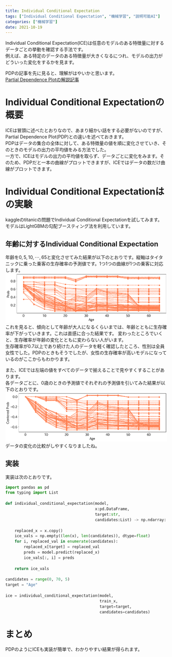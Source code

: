 ```yaml
---
title: Individual Conditional Expectation
tags: ["Individual Conditional Expectation", "機械学習", "説明可能AI"]
categories: ["機械学習"]
date: 2021-10-19
---
```

Individual Conditional Expectation(ICE)は任意のモデルのある特徴量に対するデータごとの挙動を確認する手法です。  
例えば、ある特定のデータのある特徴量が大きくなるにつれ、モデルの出力がどういった変化をするかを見ます。

PDPの記事を先に見ると、理解がはやいかと思います。  
[Partial Dependence Plotの解説記事](https://opqrstuvcut.github.io/blog/posts/partial-dependence-plot/)

# Individual Conditional Expectationの概要
ICEは冒頭に述べたとおりなので、あまり細かい話をする必要がないのですが、Partial Dependence Plot(PDP)との違いを述べておきます。  
PDPはデータの集合の全体に対して、ある特徴量の値を順に変化させていき、そのときのモデルの出力の平均値をみる方法でした。  
一方で、ICEはモデルの出力の平均値を取らず、データごとに変化をみます。そのため、PDPだと一本の曲線がプロットできますが、ICEではデータの数だけ曲線がプロットできます。

# Individual Conditional Expectationはの実験
kaggleのtitanicの問題でIndividual Conditional Expectationを試してみます。
モデルはLightGBMの勾配ブースティング法を利用しています。

## 年齢に対するIndividual Conditional Expectation 
年齢を$0,5,10,\cdots,65$と変化させてみた結果が以下のとおりです。縦軸はタイタニックに乗った乗客の生存確率の予測値です。1つ1つの曲線が1つの乗客に対応します。
![年齢に対するIndividual Conditional Expectation](ice_age.png)
これを見ると、傾向として年齢が大人になるくらいまでは、年齢とともに生存確率が下がっていきます。これは直感に合った結果です。
変わったところでいくと、生存確率が年齢の変化とともに変わらない人がいます。  
生存確率が0.7以上であり続けた人のデータを軽く確認したところ、性別は全員女性でした。PDPのときもそうでしたが、女性の生存確率が高いモデルになっているのがここからもわかります。

また、ICEでは左端の値をすべてのデータで揃えることで見やすくすることがあります。  
各データごとに、0歳のときの予測値でそれぞれの予測値を引いてみた結果が以下のとおりです。
![年齢に対するIndividual Conditional Expectation](ice_age_centered.png)
データの変化の比較がしやすくなりましたね。

## 実装
実装は次のとおりです。
```python
import pandas as pd
from typing import List

def individual_conditional_expectation(model, 
                                       x:pd.DataFrame,
                                       target:str,
                                       candidates:List) -> np.ndarray:
    
    replaced_x = x.copy()
    ice_vals = np.empty((len(x), len(candidates)), dtype=float)
    for i, replaced_val in enumerate(candidates):
        replaced_x[target] = replaced_val
        preds = model.predict(replaced_x)
        ice_vals[:, i] = preds
        
    return ice_vals

candidates = range(0, 70, 5)
target = "Age"

ice = individual_conditional_expectation(model, 
                                         train_x,
                                         target=target,
                                         candidates=candidates)
```

# まとめ
PDPのようにICEも実装が簡単で、わかりやすい結果が得られます。  
